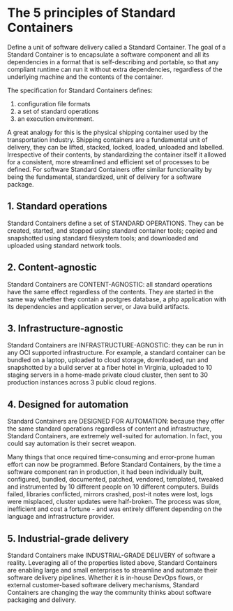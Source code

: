 # <a name="the5PrinciplesOfStandardContainers" />The 5 principles of Standard Containers

Define a unit of software delivery called a Standard Container.
The goal of a Standard Container is to encapsulate a software component and all its dependencies in a format that is self-describing and portable, so that any compliant runtime can run it without extra dependencies, regardless of the underlying machine and the contents of the container.

The specification for Standard Containers defines:

1. configuration file formats
2. a set of standard operations
3. an execution environment.

A great analogy for this is the physical shipping container used by the transportation industry.
Shipping containers are a fundamental unit of delivery, they can be lifted, stacked, locked, loaded, unloaded and labelled.
Irrespective of their contents, by standardizing the container itself it allowed for a consistent, more streamlined and efficient set of processes to be defined.
For software Standard Containers offer similar functionality by being the fundamental, standardized, unit of delivery for a software package.

## <a name="standardOperations" />1. Standard operations

Standard Containers define a set of STANDARD OPERATIONS.
They can be created, started, and stopped using standard container tools; copied and snapshotted using standard filesystem tools; and downloaded and uploaded using standard network tools.

## <a name="contentAgnostic" />2. Content-agnostic

Standard Containers are CONTENT-AGNOSTIC: all standard operations have the same effect regardless of the contents.
They are started in the same way whether they contain a postgres database, a php application with its dependencies and application server, or Java build artifacts.

## <a name="infrastructureAgnostic" />3. Infrastructure-agnostic

Standard Containers are INFRASTRUCTURE-AGNOSTIC: they can be run in any OCI supported infrastructure.
For example, a standard container can be bundled on a laptop, uploaded to cloud storage, downloaded, run and snapshotted by a build server at a fiber hotel in Virginia, uploaded to 10 staging servers in a home-made private cloud cluster, then sent to 30 production instances across 3 public cloud regions.

## <a name="designedForAutomation" />4. Designed for automation

Standard Containers are DESIGNED FOR AUTOMATION: because they offer the same standard operations regardless of content and infrastructure, Standard Containers, are extremely well-suited for automation.
In fact, you could say automation is their secret weapon.

Many things that once required time-consuming and error-prone human effort can now be programmed.
Before Standard Containers, by the time a software component ran in production, it had been individually built, configured, bundled, documented, patched, vendored, templated, tweaked and instrumented by 10 different people on 10 different computers.
Builds failed, libraries conflicted, mirrors crashed, post-it notes were lost, logs were misplaced, cluster updates were half-broken.
The process was slow, inefficient and cost a fortune - and was entirely different depending on the language and infrastructure provider.

## <a name="industrialGradeDelivery" />5. Industrial-grade delivery

Standard Containers make INDUSTRIAL-GRADE DELIVERY of software a reality.
Leveraging all of the properties listed above, Standard Containers are enabling large and small enterprises to streamline and automate their software delivery pipelines.
Whether it is in-house DevOps flows, or external customer-based software delivery mechanisms, Standard Containers are changing the way the community thinks about software packaging and delivery.
